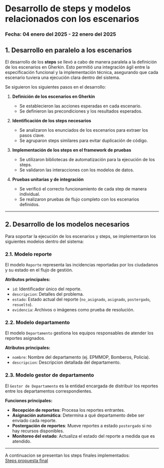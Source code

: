# Desarrollo de steps y modelos relacionados con los escenarios
### Fecha: 04 enero del 2025 - 22 enero del 2025

## 1. Desarrollo en paralelo a los escenarios

El desarrollo de los **steps** se llevó a cabo de manera paralela a la definición de los escenarios en Gherkin. Esto permitió una integración ágil entre la especificación funcional y la implementación técnica, asegurando que cada escenario tuviera una ejecución clara dentro del sistema.

Se siguieron los siguientes pasos en el desarrollo:

1. **Definición de los escenarios en Gherkin**  
   - Se establecieron las acciones esperadas en cada escenario.
   - Se definieron las precondiciones y los resultados esperados.

2. **Identificación de los steps necesarios**  
   - Se analizaron los enunciados de los escenarios para extraer los pasos clave.
   - Se agruparon steps similares para evitar duplicación de código.

3. **Implementación de los steps en el framework de pruebas**  
   - Se utilizaron bibliotecas de automatización para la ejecución de los steps.
   - Se validaron las interacciones con los modelos de datos.

4. **Pruebas unitarias y de integración**  
   - Se verificó el correcto funcionamiento de cada step de manera individual.
   - Se realizaron pruebas de flujo completo con los escenarios definidos.

---

## 2. Desarrollo de los modelos necesarios

Para soportar la ejecución de los escenarios y steps, se implementaron los siguientes modelos dentro del sistema:

### **2.1. Modelo reporte**
El modelo `Reporte` representa las incidencias reportadas por los ciudadanos y su estado en el flujo de gestión.

**Atributos principales:**
- `id`: Identificador único del reporte.
- `descripcion`: Detalles del problema.
- `estado`: Estado actual del reporte (`no_asignado`, `asignado`, `postergado`, `resuelto`).
- `evidencia`: Archivos o imágenes como prueba de resolución.

### **2.2. Modelo departamento**
El modelo `Departamento` gestiona los equipos responsables de atender los reportes asignados.

**Atributos principales:**
- `nombre`: Nombre del departamento (ej. EPMMOP, Bomberos, Policía).
- `descripcion`: Descripcion detallada del departamento.

### **2.3. Modelo gestor de departamento**
El `Gestor de Departamento` es la entidad encargada de distribuir los reportes entre los departamentos correspondientes.

**Funciones principales:**
- **Recepción de reportes**: Procesa los reportes entrantes.
- **Asignación automática**: Determina a qué departamento debe ser enviado cada reporte.
- **Postergación de reportes**: Mueve reportes a estado `postergado` si no hay recursos disponibles.
- **Monitoreo del estado**: Actualiza el estado del reporte a medida que es atendido.

---
A continuacion se presentan los steps finales implementados:\
[Steps propuesta final](anexos.md#steps-propuesta-final)

